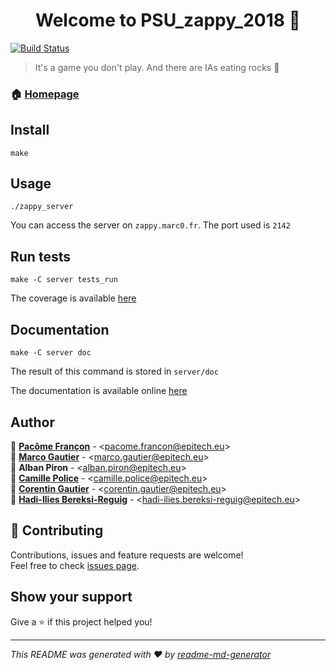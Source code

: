 <h1 align="center">Welcome to PSU_zappy_2018 👋</h1>
<p>
</p>

[![Build Status](https://travis-ci.com/Marco-Gautier/zappy.svg?token=YYhdHckDpmJqeWPs41ad&branch=master)](https://travis-ci.com/Marco-Gautier/zappy)

> It's a game you don't play. And there are IAs eating rocks :robot:

### 🏠 [Homepage](https://github.com/Marco-Gautier/zappy)

## Install

```console
make
```

## Usage

```console
./zappy_server
```

You can access the server on `zappy.marc0.fr`. The port used is `2142`

## Run tests

```console
make -C server tests_run
```

The coverage is available [here](https://zappy.marc0.fr/coverage/)

## Documentation

```console
make -C server doc
```
The result of this command is stored in `server/doc`

The documentation is available online [here](https://zappy.marc0.fr/doc)

## Author

👤 **[Pacôme Françon](https://github.com/pacome35220)** - \<pacome.francon@epitech.eu\><br>
👤 **[Marco Gautier](https://github.com/Marco-Gautier)** - \<marco.gautier@epitech.eu\><br>
👤 **Alban Piron** - \<alban.piron@epitech.eu\><br>
👤 **[Camille Police](https://github.com/CamillePolice)** - \<camille.police@epitech.eu\><br>
👤 **[Corentin Gautier](https://github.com/Adorr29)** - \<corentin.gautier@epitech.eu\><br>
👤 **[Hadi-Ilies Bereksi-Reguig](https://github.com/hadi-ilies)** - \<hadi-ilies.bereksi-reguig@epitech.eu\><br>


## 🤝 Contributing

Contributions, issues and feature requests are welcome!<br />Feel free to check [issues page](https://github.com/Marco-Gautier/zappy/issues).

## Show your support

Give a ⭐️ if this project helped you!

***
_This README was generated with ❤️ by [readme-md-generator](https://github.com/kefranabg/readme-md-generator)_
